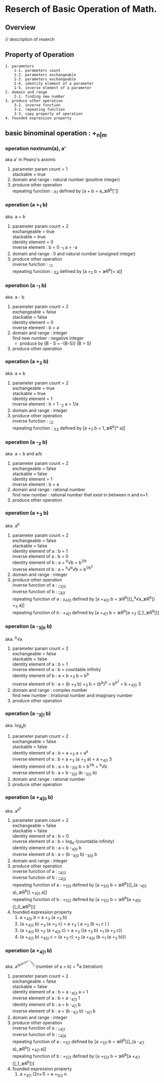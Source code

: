 # Reserch of Basic Operation of Math.

## Overview
// description of reserch

## Property of Operation
    1. parameters
        1-1. parameters count
        1-2. parameters exchangeable
        1-3. parameters exchangeable
        1-4. identity element of a parameter
        1-5. inverse element of a parameter
    2. domain and range
        2-1. finding new number
    3. produce other operation
        3-1. inverse function
        3-2. repeating function
        3-3. copy property of operation
    4. founded expression property

## basic binominal operation : +<sub>n|m</sub>

### operation nextnum(a), a'
aka a' in Peano's axioms
1. parameter
param count = 1      
stackable = true      
2. domain and range : natural number (positive integer)   
3. produce other operation   
repeating function : [+<sub>1</sub>](#operation-a-1-b) defined by [a + b = a_ꭢR<sup>b</sup>[']]   


### operation (a +<sub>1</sub> b)   
aka. a + b
1. parameter
param count = 2   
exchangeable = true   
stackable = true   
identity element = 0   
inverse element : b = 0 -<sub>1</sub> a = -a   
2. domain and range : 0 and natural number (unsigned integer)
3. produce other operation   
inverse function : [-<sub>1</sub>](#operation-a--1-b)   
repeating function : [+<sub>2</sub>](#operation-a-2-b) defined by [a +<sub>2</sub> b = ꭢR<sup>b</sup>[+ a]]   

### operation (a -<sub>1</sub> b)   
aka. a - b   
1. parameter
param count = 2   
exchangeable = false   
stackable = false   
identity element = 0   
inverse element : b = a   
2. domain and range : integer   
find new number : negative integer
    - produce by [B - S = -(B-S)] {B > S}
3. produce other operation   

### operation (a +<sub>2</sub> b)   
aka. a × b
1. parameter
param count = 2   
exchangeable = true   
stackable = true   
identity element = 1   
inverse element : b = 1 -<sub>2</sub> a = 1/a   
2. domain and range : integer
3. produce other operation   
inverse function : [-<sub>2</sub>](#operation-a--2-b)   
repeating function : [+<sub>3</sub>](#operation-a-3-b) defined by [a +<sub>2</sub> b = 1_ꭢR<sup>b</sup>[* a]]   

### operation (a -<sub>2</sub> b)   
aka. a ÷ b and a/b
1. parameter
param count = 2   
exchangeable = false   
stackable = false   
identity element = 1   
inverse element : b = a   
2. domain and range : rational number   
find new number : rational number that exist in between n and n+1.
3. produce other operation   

### operation (a +<sub>3</sub> b)   
aka. a<sup>b</sup>
1. parameter
param count = 2   
exchangeable = false   
stackable = false   
identity element of a : b = 1   
inverse element of a : b = 0   
identity element of b : a = <sup>b</sup>√b = b<sup>1/b</sup>   
inverse element of b : a = <sup>b</sup>√<sup>b</sup>√b = b<sup>1/b<sup>2</sup></sup>   
2. domain and range : integer
3. produce other operation   
inverse function of a : [-<sub>3|0</sub>](#operation-a--30-b)   
inverse function of b : [-<sub>3|1</sub>](#operation-a--31-b)   
repeating function of a : [+<sub>4|0</sub>](#operation-a-40-b) defined by [a +<sub>4|0</sub> b = ꭢR<sup>b</sup>[(]_<sup>a</sup>√a_ꭢR<sup>b</sup>[) +<sub>3</sub> a]]   
repeating function of b : +<sub>4|1</sub> defined by [a +<sub>4|1</sub> b = ꭢR<sup>b</sup>[a +<sub>3</sub> (]_1_ꭢR<sup>b</sup>[)]

### operation (a -<sub>3|0</sub> b)   
aka. <sup>b</sup>√a
1. parameter
param count = 2   
exchangeable = false   
stackable = false   
identity element of a : b = 1   
inverse element of a : b = countable infinity   
identity element of b : a = b +<sub>3</sub> b = b<sup>b</sup>    
inverse element of b : a = (b +<sub>3</sub> b) +<sub>3</sub> b = (b<sup>b</sup>)<sup>b</sup> = b<sup>b<sup>2</sup></sup> = b +<sub>4|0</sub> 3   
2. domain and range : complex number   
find new number : irrational number and imaginary number   
3. produce other operation   

### operation (a -<sub>3|1</sub> b)   
aka. log<sub>a</sub>b
1. parameter
param count = 2   
exchangeable = false   
stackable = false   
identity element of a : b = a +<sub>3</sub> a = a<sup>a</sup>   
inverse element of a : b = a +<sub>3</sub> (a +<sub>3</sub> a) = a +<sub>4|1</sub> 3   
identity element of b : a = b -<sub>3|0</sub> b = b<sup>1/b</sup> = <sup>b</sup>√b   
inverse element of b : a = b -<sub>3|0</sub> (b -<sub>3|0</sub> b)   
2. domain and range : rational number   
3. produce other operation   

### operation (a +<sub>4|0</sub> b)   
aka. a<sup>a<sup>b</sup></sup>
1. parameter
param count = 2   
exchangeable = false   
stackable = false   
identity element of a : b = 0   
inverse element of a : b = log<sub>a</sub>-(countable infinity)   
identity element of b : a = b -<sub>4|0</sub> b   
inverse element of b : a = (b -<sub>4|0</sub> b) -<sub>4|0</sub> b   
2. domain and range : integer
3. produce other operation   
inverse function of a : [-<sub>4|0</sub>]()   
inverse function of b : [-<sub>4|2</sub>]()   
repeating function of a : +<sub>5|0</sub> defined by [a +<sub>5|0</sub> b = ꭢR<sup>b</sup>[(]_(a -<sub>4|0</sub> a)_ꭢR<sup>b</sup>[) +<sub>4|0</sub> a]]   
repeating function of b : +<sub>5|2</sub> defined by [a +<sub>5|2</sub> b = ꭢR<sup>b</sup>[a +<sub>4|0</sub> (]_0_ꭢR<sup>b</sup>[)]
4. founded expression property   
    1. a +<sub>4|0</sub> b = a +<sub>3</sub> (a +<sub>3</sub> b)   
    2. (a +<sub>4|0</sub> b) +<sub>3</sub> (a +<sub>3</sub> c) = a +<sub>3</sub> ( a +<sub>3</sub> (b +<sub>1</sub> c ) )   
    3. (a +<sub>4|0</sub> b) +<sub>2</sub> (a +<sub>4|0</sub> c) = a +<sub>3</sub> ((a +<sub>3</sub> b) +<sub>1</sub> (a +<sub>3</sub> c))   
    4. (a +<sub>4|0</sub> b) +<sub>4|0</sub> c = (a +<sub>3</sub> c) +<sub>2</sub> (a +<sub>4|0</sub> (b +<sub>1</sub> (a +<sub>3</sub> b)))   


### operation (a +<sub>4|1</sub> b)   
aka. a<sup>(a<sup>(a<sup>(a<sup>(a<sup>(...)</sup>)</sup>)</sup>)</sup>)</sup> (number of a = b) = <sup>b</sup>a (tetration)
1. parameter
param count = 2   
exchangeable = false   
stackable = false   
identity element of a : b = a -<sub>4|3</sub> a = 1   
inverse element of a : b = a -<sub>4|3</sub> 1  
identity element of b : a = b -<sub>4|1</sub> b   
inverse element of b : a = (b -<sub>4|1</sub> b) -<sub>4|1</sub> b   
2. domain and range : integer
3. produce other operation   
inverse function of a : [-<sub>4|1</sub>]()   
inverse function of b : [-<sub>4|3</sub>]()   
repeating function of a : +<sub>5|1</sub> defined by [a +<sub>5|1</sub> b = ꭢR<sup>b</sup>[(]_(a -<sub>4|1</sub> a)_ꭢR<sup>b</sup>[) +<sub>4|1</sub> a]]   
repeating function of b : +<sub>5|3</sub> defined by [a +<sub>5|3</sub> b = ꭢR<sup>b</sup>[a +<sub>4|1</sub> (]_1_ꭢR<sup>b</sup>[)]
4. founded expression property   
    1. a +<sub>4|1</sub> (2n+1) = a +<sub>5|2</sub> n